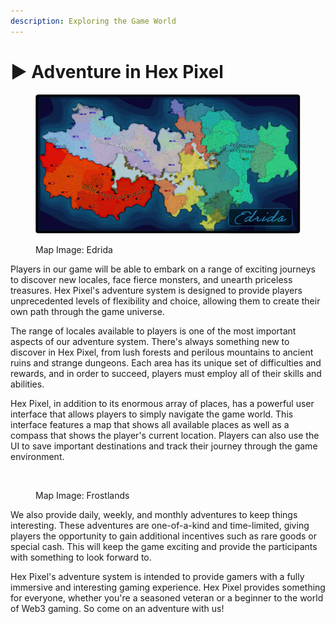 ```yaml
---
description: Exploring the Game World
---
```


# ▶ Adventure in Hex Pixel

<figure><img src="../../../../.gitbook/assets/map main.png" alt=""><figcaption><p>Map Image: Edrida</p></figcaption></figure>

Players in our game will be able to embark on a range of exciting journeys to discover new locales, face fierce monsters, and unearth priceless treasures. Hex Pixel's adventure system is designed to provide players unprecedented levels of flexibility and choice, allowing them to create their own path through the game universe.

The range of locales available to players is one of the most important aspects of our adventure system. There's always something new to discover in Hex Pixel, from lush forests and perilous mountains to ancient ruins and strange dungeons. Each area has its unique set of difficulties and rewards, and in order to succeed, players must employ all of their skills and abilities.

Hex Pixel, in addition to its enormous array of places, has a powerful user interface that allows players to simply navigate the game world. This interface features a map that shows all available places as well as a compass that shows the player's current location. Players can also use the UI to save important destinations and track their journey through the game environment.

<figure><img src="../../../../.gitbook/assets/frostlands (1).png" alt=""><figcaption><p>Map Image: Frostlands</p></figcaption></figure>

We also provide daily, weekly, and monthly adventures to keep things interesting. These adventures are one-of-a-kind and time-limited, giving players the opportunity to gain additional incentives such as rare goods or special cash. This will keep the game exciting and provide the participants with something to look forward to.

Hex Pixel's adventure system is intended to provide gamers with a fully immersive and interesting gaming experience. Hex Pixel provides something for everyone, whether you're a seasoned veteran or a beginner to the world of Web3 gaming. So come on an adventure with us!
